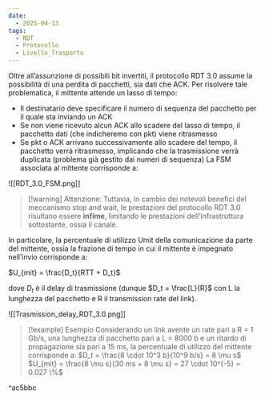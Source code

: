 ```yaml
---
date:
  - 2025-04-13
tags:
  - RDT
  - Protocollo
  - Livello_Trasporto
---
```

Oltre all’assunzione di possibili bit invertiti, il protocollo RDT 3.0 assume la possibilità di una perdita di pacchetti, sia dati che ACK. Per risolvere tale problematica, il mittente attende un lasso di tempo:
- Il destinatario deve specificare il numero di sequenza del pacchetto per il quale sta inviando un ACK
- Se non viene ricevuto alcun ACK allo scadere del lasso di tempo, il pacchetto dati (che indicheremo con pkt) viene ritrasmesso
- Se pkt o ACK arrivano successivamente allo scadere del tempo, il pacchetto verrà
  ritrasmesso, implicando che la trasmissione verrà duplicata (problema già gestito
  dai numeri di sequenza)
La FSM associata al mittente corrisponde a:

![[RDT_3.0_FSM.png]]

> [!warning] Attenzione:
> Tuttavia, in cambio dei notevoli benefici del meccanismo stop and wait, le prestazioni del protocollo RDT 3.0 risultano essere **infime**, limitando le prestazioni dell’infrastruttura sottostante, ossia il canale.

In particolare, la percentuale di utilizzo Umit della comunicazione da parte del mittente,
ossia la frazione di tempo in cui il mittente è impegnato nell’invio corrisponde a:

$U_{mit} = \frac{D_t}{RTT + D_t}$

dove $D_t$ è il delay di trasmissione (dunque $D_t = \frac{L}{R}$ con L la lunghezza del pacchetto e R il transmission rate del link).

![[Trasmission_delay_RDT_3.0.png]]

> [!example] Esempio
> Considerando un link avente un rate pari a R = 1 Gb/s, una lunghezza di pacchetto pari a L = 8000 b e un ritardo di propagazione sia pari a 15 ms, la percentuale di utilizzo del mittente corrisponde a:
> $D_t = \frac{8 \cdot 10^3 b}{10^9 b/s} = 8 \mu s$
> $U_{mit} = \frac{8 \mu s}{30 ms + 8 \mu s} = 27 \cdot 10^{-5} = 0.027 \%$

^ac5bbc

